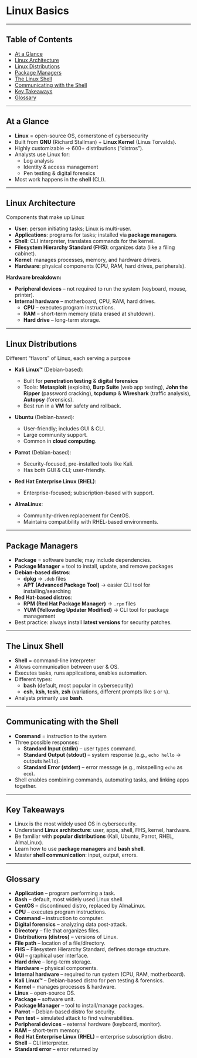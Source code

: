 # Linux Basics  

---

## Table of Contents  
- [At a Glance](#at-a-glance)  
- [Linux Architecture](#linux-architecture)  
- [Linux Distributions](#linux-distributions)  
- [Package Managers](#package-managers)  
- [The Linux Shell](#the-linux-shell)  
- [Communicating with the Shell](#communicating-with-the-shell)  
- [Key Takeaways](#key-takeaways)  
- [Glossary](#glossary)  

---

## At a Glance  
- **Linux** = open-source OS, cornerstone of cybersecurity
- Built from **GNU** (Richard Stallman) + **Linux Kernel** (Linus Torvalds).  
- Highly customizable → 600+ distributions (“distros”).  
- Analysts use Linux for:  
  - Log analysis  
  - Identity & access management  
  - Pen testing & digital forensics  
- Most work happens in the **shell** (CLI).  

---

## Linux Architecture  
Components that make up Linux
- **User**: person initiating tasks; Linux is multi-user.  
- **Applications**: programs for tasks; installed via **package managers**.  
- **Shell**: CLI interpreter, translates commands for the kernel.  
- **Filesystem Hierarchy Standard (FHS)**: organizes data (like a filing cabinet).  
- **Kernel**: manages processes, memory, and hardware drivers.  
- **Hardware**: physical components (CPU, RAM, hard drives, peripherals).  

**Hardware breakdown:**  
- **Peripheral devices** – not required to run the system (keyboard, mouse, printer).  
- **Internal hardware** – motherboard, CPU, RAM, hard drives.  
  - **CPU** – executes program instructions.  
  - **RAM** – short-term memory (data erased at shutdown).  
  - **Hard drive** – long-term storage.  

---

## Linux Distributions  
Different “flavors” of Linux, each serving a purpose
- **Kali Linux™** (Debian-based):  
  - Built for **penetration testing** & **digital forensics** 
  - Tools: **Metasploit** (exploits), **Burp Suite** (web app testing), **John the Ripper** (password cracking), **tcpdump** & **Wireshark** (traffic analysis), **Autopsy** (forensics).  
  - Best run in a **VM** for safety and rollback.  

- **Ubuntu** (Debian-based):  
  - User-friendly; includes GUI & CLI.  
  - Large community support.  
  - Common in **cloud computing**.  

- **Parrot** (Debian-based):  
  - Security-focused, pre-installed tools like Kali.  
  - Has both GUI & CLI; user-friendly.  

- **Red Hat Enterprise Linux (RHEL)**:  
  - Enterprise-focused; subscription-based with support.  

- **AlmaLinux**:  
  - Community-driven replacement for CentOS.  
  - Maintains compatibility with RHEL-based environments.  

---

## Package Managers  
- **Package** = software bundle; may include dependencies.  
- **Package Manager** = tool to install, update, and remove packages
- **Debian-based distros**:  
  - **dpkg** → `.deb` files  
  - **APT (Advanced Package Tool)** → easier CLI tool for installing/searching  
- **Red Hat-based distros**:  
  - **RPM (Red Hat Package Manager)** → `.rpm` files  
  - **YUM (Yellowdog Updater Modified)** → CLI tool for package management  
- Best practice: always install **latest versions** for security patches.  

---

## The Linux Shell  
- **Shell** = command-line interpreter
- Allows communication between user & OS.  
- Executes tasks, runs applications, enables automation.  
- Different types:  
  - **bash** (default, most popular in cybersecurity)  
  - **csh**, **ksh**, **tcsh**, **zsh** (variations, different prompts like `$` or `%`).  
- Analysts primarily use **bash**.  

---

## Communicating with the Shell  
- **Command** = instruction to the system
- Three possible responses:  
  - **Standard Input (stdin)** – user types command.  
  - **Standard Output (stdout)** – system response (e.g., `echo hello` → outputs `hello`).  
  - **Standard Error (stderr)** – error message (e.g., misspelling `echo` as `eco`).  
- Shell enables combining commands, automating tasks, and linking apps together.  

---

## Key Takeaways  
- Linux is the most widely used OS in cybersecurity.  
- Understand **Linux architecture**: user, apps, shell, FHS, kernel, hardware.  
- Be familiar with **popular distributions** (Kali, Ubuntu, Parrot, RHEL, AlmaLinux).  
- Learn how to use **package managers** and **bash shell**.  
- Master **shell communication**: input, output, errors.  

---

## Glossary  
- **Application** – program performing a task.  
- **Bash** – default, most widely used Linux shell.  
- **CentOS** – discontinued distro, replaced by AlmaLinux.  
- **CPU** – executes program instructions.  
- **Command** – instruction to computer.  
- **Digital forensics** – analyzing data post-attack.  
- **Directory** – file that organizes files.  
- **Distributions (distros)** – versions of Linux.  
- **File path** – location of a file/directory.  
- **FHS** – Filesystem Hierarchy Standard, defines storage structure.  
- **GUI** – graphical user interface.  
- **Hard drive** – long-term storage.  
- **Hardware** – physical components.  
- **Internal hardware** – required to run system (CPU, RAM, motherboard).  
- **Kali Linux™** – Debian-based distro for pen testing & forensics.  
- **Kernel** – manages processes & hardware.  
- **Linux** – open-source OS.  
- **Package** – software unit.  
- **Package Manager** – tool to install/manage packages.  
- **Parrot** – Debian-based distro for security.  
- **Pen test** – simulated attack to find vulnerabilities.  
- **Peripheral devices** – external hardware (keyboard, monitor).  
- **RAM** – short-term memory.  
- **Red Hat Enterprise Linux (RHEL)** – enterprise subscription distro.  
- **Shell** – CLI interpreter.  
- **Standard error** – error returned by

